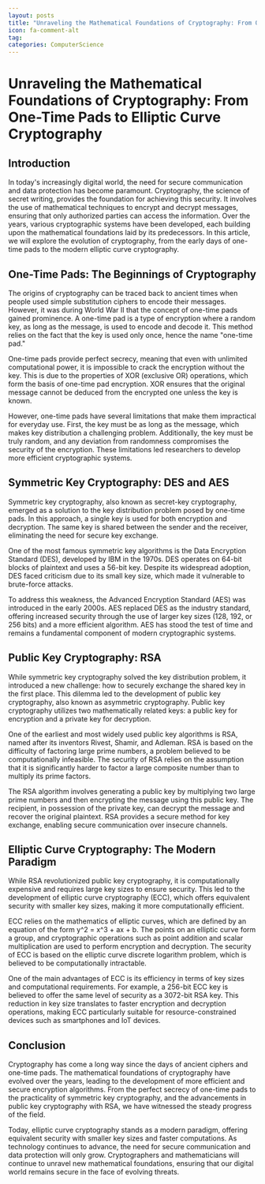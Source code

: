 ```yaml
---
layout: posts
title: "Unraveling the Mathematical Foundations of Cryptography: From OneTime Pads to Elliptic Curve Cryptography"
icon: fa-comment-alt
tag:      
categories: ComputerScience
---
```



# Unraveling the Mathematical Foundations of Cryptography: From One-Time Pads to Elliptic Curve Cryptography

## Introduction

In today's increasingly digital world, the need for secure communication and data protection has become paramount. Cryptography, the science of secret writing, provides the foundation for achieving this security. It involves the use of mathematical techniques to encrypt and decrypt messages, ensuring that only authorized parties can access the information. Over the years, various cryptographic systems have been developed, each building upon the mathematical foundations laid by its predecessors. In this article, we will explore the evolution of cryptography, from the early days of one-time pads to the modern elliptic curve cryptography.

## One-Time Pads: The Beginnings of Cryptography

The origins of cryptography can be traced back to ancient times when people used simple substitution ciphers to encode their messages. However, it was during World War II that the concept of one-time pads gained prominence. A one-time pad is a type of encryption where a random key, as long as the message, is used to encode and decode it. This method relies on the fact that the key is used only once, hence the name "one-time pad."

One-time pads provide perfect secrecy, meaning that even with unlimited computational power, it is impossible to crack the encryption without the key. This is due to the properties of XOR (exclusive OR) operations, which form the basis of one-time pad encryption. XOR ensures that the original message cannot be deduced from the encrypted one unless the key is known.

However, one-time pads have several limitations that make them impractical for everyday use. First, the key must be as long as the message, which makes key distribution a challenging problem. Additionally, the key must be truly random, and any deviation from randomness compromises the security of the encryption. These limitations led researchers to develop more efficient cryptographic systems.

## Symmetric Key Cryptography: DES and AES

Symmetric key cryptography, also known as secret-key cryptography, emerged as a solution to the key distribution problem posed by one-time pads. In this approach, a single key is used for both encryption and decryption. The same key is shared between the sender and the receiver, eliminating the need for secure key exchange.

One of the most famous symmetric key algorithms is the Data Encryption Standard (DES), developed by IBM in the 1970s. DES operates on 64-bit blocks of plaintext and uses a 56-bit key. Despite its widespread adoption, DES faced criticism due to its small key size, which made it vulnerable to brute-force attacks.

To address this weakness, the Advanced Encryption Standard (AES) was introduced in the early 2000s. AES replaced DES as the industry standard, offering increased security through the use of larger key sizes (128, 192, or 256 bits) and a more efficient algorithm. AES has stood the test of time and remains a fundamental component of modern cryptographic systems.

## Public Key Cryptography: RSA

While symmetric key cryptography solved the key distribution problem, it introduced a new challenge: how to securely exchange the shared key in the first place. This dilemma led to the development of public key cryptography, also known as asymmetric cryptography. Public key cryptography utilizes two mathematically related keys: a public key for encryption and a private key for decryption.

One of the earliest and most widely used public key algorithms is RSA, named after its inventors Rivest, Shamir, and Adleman. RSA is based on the difficulty of factoring large prime numbers, a problem believed to be computationally infeasible. The security of RSA relies on the assumption that it is significantly harder to factor a large composite number than to multiply its prime factors.

The RSA algorithm involves generating a public key by multiplying two large prime numbers and then encrypting the message using this public key. The recipient, in possession of the private key, can decrypt the message and recover the original plaintext. RSA provides a secure method for key exchange, enabling secure communication over insecure channels.

## Elliptic Curve Cryptography: The Modern Paradigm

While RSA revolutionized public key cryptography, it is computationally expensive and requires large key sizes to ensure security. This led to the development of elliptic curve cryptography (ECC), which offers equivalent security with smaller key sizes, making it more computationally efficient.

ECC relies on the mathematics of elliptic curves, which are defined by an equation of the form y^2 = x^3 + ax + b. The points on an elliptic curve form a group, and cryptographic operations such as point addition and scalar multiplication are used to perform encryption and decryption. The security of ECC is based on the elliptic curve discrete logarithm problem, which is believed to be computationally intractable.

One of the main advantages of ECC is its efficiency in terms of key sizes and computational requirements. For example, a 256-bit ECC key is believed to offer the same level of security as a 3072-bit RSA key. This reduction in key size translates to faster encryption and decryption operations, making ECC particularly suitable for resource-constrained devices such as smartphones and IoT devices.

## Conclusion

Cryptography has come a long way since the days of ancient ciphers and one-time pads. The mathematical foundations of cryptography have evolved over the years, leading to the development of more efficient and secure encryption algorithms. From the perfect secrecy of one-time pads to the practicality of symmetric key cryptography, and the advancements in public key cryptography with RSA, we have witnessed the steady progress of the field.

Today, elliptic curve cryptography stands as a modern paradigm, offering equivalent security with smaller key sizes and faster computations. As technology continues to advance, the need for secure communication and data protection will only grow. Cryptographers and mathematicians will continue to unravel new mathematical foundations, ensuring that our digital world remains secure in the face of evolving threats.